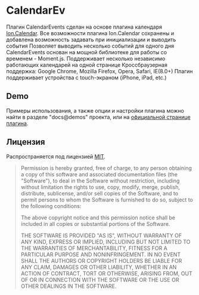 # CalendarEv

Плагин CalendarEvents сделан на основе плагина календаря [Ion.Calendar](http://ionden.com/a/plugins/ion.calendar/index.html).
Все возможности плагина Ion.Calendar сохранены и добавлена возможность задавать при инициализации и выводить события
Позволяет выводить несколько событий для одного дня
CalendarEvents основан на мощной библиотеке для работы со временем - Moment.js.
Поддерживает несколько независимо работающих календарей на одной странице
Кроссбраузерная поддержка: Google Chrome, Mozilla Firefox, Opera, Safari, IE(8.0+)
Плагин поддерживает устройства с touch-экраном (iPhone, iPad, etc.)

## Demo

Примеры использования, а также опции и настройки плагина можно найти в разделе "docs@demos" проекта, или на [официальной странице плагина](http://bitroidhub.github.io/CalendarEv/).

## Лицензия
Распространяется под лицензией [MIT](https://opensource.org/licenses/MIT).

> Permission is hereby granted, free of charge, to any person obtaining
> a copy of this software and associated documentation files (the
> "Software"), to deal in the Software without restriction, including
> without limitation the rights to use, copy, modify, merge, publish,
> distribute, sublicense, and/or sell copies of the Software, and to
> permit persons to whom the Software is furnished to do so, subject to
> the following conditions:
> 
> The above copyright notice and this permission notice shall be included
> in all copies or substantial portions of the Software.
> 
> THE SOFTWARE IS PROVIDED "AS IS", WITHOUT WARRANTY OF ANY KIND,
> EXPRESS OR IMPLIED, INCLUDING BUT NOT LIMITED TO THE WARRANTIES OF
> MERCHANTABILITY, FITNESS FOR A PARTICULAR PURPOSE AND NONINFRINGEMENT.
> IN NO EVENT SHALL THE AUTHORS OR COPYRIGHT HOLDERS BE LIABLE FOR ANY
> CLAIM, DAMAGES OR OTHER LIABILITY, WHETHER IN AN ACTION OF CONTRACT,
> TORT OR OTHERWISE, ARISING FROM, OUT OF OR IN CONNECTION WITH THE
> SOFTWARE OR THE USE OR OTHER DEALINGS IN THE SOFTWARE.
